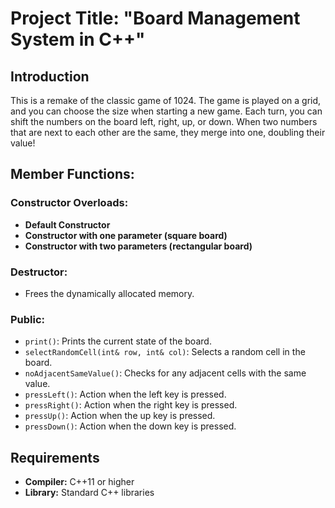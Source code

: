 
# Project Title: "Board Management System in C++"

## Introduction
This is a remake of the classic game of 1024. The game is played on a grid, and you can choose the size when starting a new game. Each turn, you can shift the numbers on the board left, right, up, or down. When two numbers that are next to each other are the same, they merge into one, doubling their value!

## Member Functions:
### Constructor Overloads:
- **Default Constructor**
- **Constructor with one parameter (square board)**
- **Constructor with two parameters (rectangular board)**

### Destructor: 
- Frees the dynamically allocated memory.

 ### Public:
- `print()`: Prints the current state of the board.
- `selectRandomCell(int& row, int& col)`: Selects a random cell in the board.
- `noAdjacentSameValue()`: Checks for any adjacent cells with the same value.
- `pressLeft()`: Action when the left key is pressed.
- `pressRight()`: Action when the right key is pressed.
- `pressUp()`: Action when the up key is pressed.
- `pressDown()`: Action when the down key is pressed.
  
## Requirements
- **Compiler:** C++11 or higher
- **Library:** Standard C++ libraries

